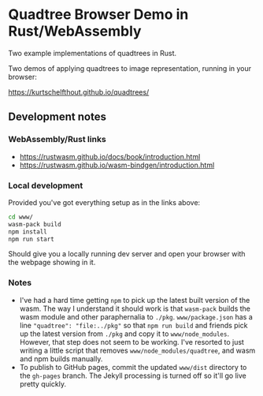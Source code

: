 # Quadtree Browser Demo in Rust/WebAssembly

Two example implementations of quadtrees in Rust.

Two demos of applying quadtrees to image representation, running in your browser:

<https://kurtschelfthout.github.io/quadtrees/>

## Development notes

### WebAssembly/Rust links

- <https://rustwasm.github.io/docs/book/introduction.html>
- <https://rustwasm.github.io/wasm-bindgen/introduction.html>

### Local development

Provided you've got everything setup as in the links above:

```sh
cd www/
wasm-pack build
npm install
npm run start
```

Should give you a locally running dev server and open your browser with the webpage showing in it.

### Notes

- I've had a hard time getting `npm` to pick up the latest built version of the wasm. The way I understand it should work is that `wasm-pack` builds the wasm module and other paraphernalia to `./pkg`. `www/package.json` has a line `"quadtree": "file:../pkg"` so that `npm run build` and friends pick up the latest version from `./pkg` and copy it to `www/node_modules`. However, that step does not seem to be working. I've resorted to just writing a little script that removes `www/node_modules/quadtree`, and wasm and npm builds manually.
- To publish to GitHub pages, commit the updated `www/dist` directory to the `gh-pages` branch. The Jekyll processing is turned off so it'll go live pretty quickly.
